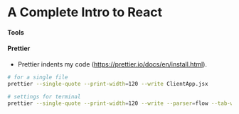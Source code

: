 # A Complete Intro to React

#### Tools

#### Prettier
* Prettier indents my code (https://prettier.io/docs/en/install.html).

```bash
# for a single file 
prettier --single-quote --print-width=120 --write ClientApp.jsx

# settings for terminal
prettier --single-quote --print-width=120 --write --parser=flow --tab-width=2 "js/**/*.{js,jsx}"
```